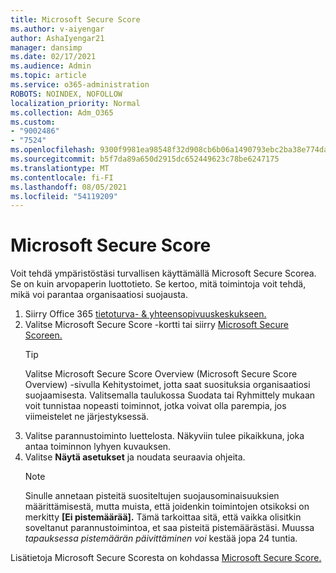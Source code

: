 ```yaml
---
title: Microsoft Secure Score
ms.author: v-aiyengar
author: AshaIyengar21
manager: dansimp
ms.date: 02/17/2021
ms.audience: Admin
ms.topic: article
ms.service: o365-administration
ROBOTS: NOINDEX, NOFOLLOW
localization_priority: Normal
ms.collection: Adm_O365
ms.custom:
- "9002486"
- "7524"
ms.openlocfilehash: 9300f9981ea98548f32d908cb6b06a1490793ebc2ba38e774dac45f5e341a869
ms.sourcegitcommit: b5f7da89a650d2915dc652449623c78be6247175
ms.translationtype: MT
ms.contentlocale: fi-FI
ms.lasthandoff: 08/05/2021
ms.locfileid: "54119209"
---
```

# <a name="microsoft-secure-score"></a>Microsoft Secure Score

Voit tehdä ympäristöstäsi turvallisen käyttämällä Microsoft Secure Scorea. Se on kuin arvopaperin luottotieto. Se kertoo, mitä toimintoja voit tehdä, mikä voi parantaa organisaatiosi suojausta.

1. Siirry Office 365 [tietoturva- & yhteensopivuuskeskukseen.](https://go.microsoft.com/fwlink/p/?linkid=2077143)
1. Valitse Microsoft Secure Score -kortti tai siirry [Microsoft Secure Scoreen.](https://go.microsoft.com/fwlink/?linkid=2099589)
    > [!TIP]
    >  Valitse Microsoft Secure Score Overview (Microsoft Secure Score Overview) -sivulla Kehitystoimet, jotta saat suosituksia organisaatiosi suojaamisesta. Valitsemalla taulukossa Suodata tai Ryhmittely mukaan voit tunnistaa nopeasti toiminnot, jotka voivat olla parempia, jos viimeistelet ne järjestyksessä.
1. Valitse parannustoiminto luettelosta. Näkyviin tulee pikaikkuna, joka antaa toiminnon lyhyen kuvauksen.
1. Valitse **Näytä asetukset** ja noudata seuraavia ohjeita. 
    > [!NOTE]
    > Sinulle annetaan pisteitä suositeltujen suojausominaisuuksien määrittämisestä, mutta muista, että joidenkin toimintojen otsikoksi on merkitty **[Ei pistemäärää].** Tämä tarkoittaa sitä, että vaikka olisitkin soveltanut parannustoimintoa, et saa pisteitä pistemäärästäsi. Muussa *tapauksessa pistemäärän päivittäminen voi* kestää jopa 24 tuntia.

Lisätietoja Microsoft Secure Scoresta on kohdassa [Microsoft Secure Score.](https://go.microsoft.com/fwlink/?linkid=2103077)